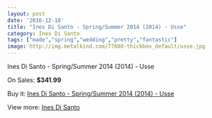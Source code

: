 ```yaml
---
layout: post
date: '2016-12-18'
title: "Ines Di Santo - Spring/Summer 2014 (2014) - Usse"
category: Ines Di Santo
tags: ["made","spring","wedding","pretty","fantastic"]
image: http://img.metalkind.com/77608-thickbox_default/usse.jpg
---
```

Ines Di Santo - Spring/Summer 2014 (2014) - Usse

On Sales: **$341.99**
<a href="https://www.metalkind.com/en/ines-di-santo/1988-usse.html"><amp-img layout="responsive" width="600" height="600" src="//img.metalkind.com/77608-thickbox_default/usse.jpg" alt="Ines Di Santo - Spring/Summer 2014 (2014) - Usse 0" /></a>
<a href="https://www.metalkind.com/en/ines-di-santo/1988-usse.html"><amp-img layout="responsive" width="600" height="600" src="//img.metalkind.com/77609-thickbox_default/usse.jpg" alt="Ines Di Santo - Spring/Summer 2014 (2014) - Usse 1" /></a>
<a href="https://www.metalkind.com/en/ines-di-santo/1988-usse.html"><amp-img layout="responsive" width="600" height="600" src="//img.metalkind.com/77610-thickbox_default/usse.jpg" alt="Ines Di Santo - Spring/Summer 2014 (2014) - Usse 2" /></a>

Buy it: [Ines Di Santo - Spring/Summer 2014 (2014) - Usse](https://www.metalkind.com/en/ines-di-santo/1988-usse.html "Ines Di Santo - Spring/Summer 2014 (2014) - Usse")

View more: [Ines Di Santo](https://www.metalkind.com/en/60-ines-di-santo "Ines Di Santo")